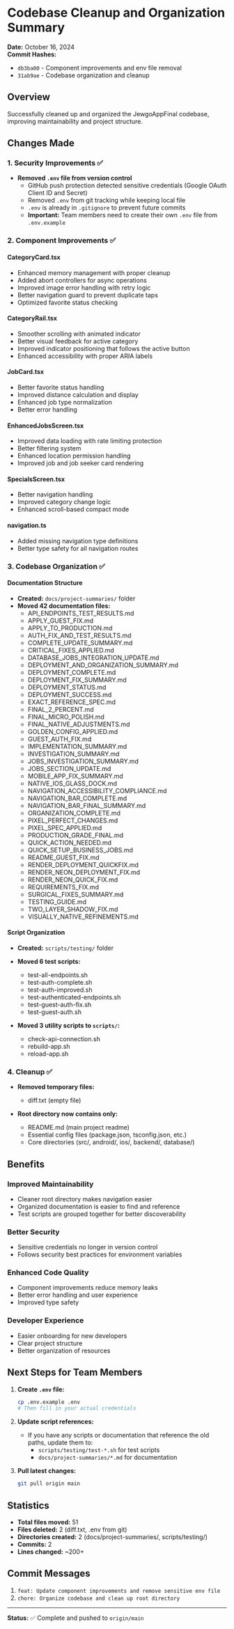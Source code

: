 # Codebase Cleanup and Organization Summary

**Date:** October 16, 2024  
**Commit Hashes:**

- `db3ba00` - Component improvements and env file removal
- `31ab9ae` - Codebase organization and cleanup

## Overview

Successfully cleaned up and organized the JewgoAppFinal codebase, improving maintainability and project structure.

## Changes Made

### 1. Security Improvements ✅

- **Removed `.env` file from version control**
  - GitHub push protection detected sensitive credentials (Google OAuth Client ID and Secret)
  - Removed `.env` from git tracking while keeping local file
  - `.env` is already in `.gitignore` to prevent future commits
  - **Important:** Team members need to create their own `.env` file from `.env.example`

### 2. Component Improvements ✅

#### CategoryCard.tsx

- Enhanced memory management with proper cleanup
- Added abort controllers for async operations
- Improved image error handling with retry logic
- Better navigation guard to prevent duplicate taps
- Optimized favorite status checking

#### CategoryRail.tsx

- Smoother scrolling with animated indicator
- Better visual feedback for active category
- Improved indicator positioning that follows the active button
- Enhanced accessibility with proper ARIA labels

#### JobCard.tsx

- Better favorite status handling
- Improved distance calculation and display
- Enhanced job type normalization
- Better error handling

#### EnhancedJobsScreen.tsx

- Improved data loading with rate limiting protection
- Better filtering system
- Enhanced location permission handling
- Improved job and job seeker card rendering

#### SpecialsScreen.tsx

- Better navigation handling
- Improved category change logic
- Enhanced scroll-based compact mode

#### navigation.ts

- Added missing navigation type definitions
- Better type safety for all navigation routes

### 3. Codebase Organization ✅

#### Documentation Structure

- **Created:** `docs/project-summaries/` folder
- **Moved 42 documentation files:**
  - API_ENDPOINTS_TEST_RESULTS.md
  - APPLY_GUEST_FIX.md
  - APPLY_TO_PRODUCTION.md
  - AUTH_FIX_AND_TEST_RESULTS.md
  - COMPLETE_UPDATE_SUMMARY.md
  - CRITICAL_FIXES_APPLIED.md
  - DATABASE_JOBS_INTEGRATION_UPDATE.md
  - DEPLOYMENT_AND_ORGANIZATION_SUMMARY.md
  - DEPLOYMENT_COMPLETE.md
  - DEPLOYMENT_FIX_SUMMARY.md
  - DEPLOYMENT_STATUS.md
  - DEPLOYMENT_SUCCESS.md
  - EXACT_REFERENCE_SPEC.md
  - FINAL_2_PERCENT.md
  - FINAL_MICRO_POLISH.md
  - FINAL_NATIVE_ADJUSTMENTS.md
  - GOLDEN_CONFIG_APPLIED.md
  - GUEST_AUTH_FIX.md
  - IMPLEMENTATION_SUMMARY.md
  - INVESTIGATION_SUMMARY.md
  - JOBS_INVESTIGATION_SUMMARY.md
  - JOBS_SECTION_UPDATE.md
  - MOBILE_APP_FIX_SUMMARY.md
  - NATIVE_IOS_GLASS_DOCK.md
  - NAVIGATION_ACCESSIBILITY_COMPLIANCE.md
  - NAVIGATION_BAR_COMPLETE.md
  - NAVIGATION_BAR_FINAL_SUMMARY.md
  - ORGANIZATION_COMPLETE.md
  - PIXEL_PERFECT_CHANGES.md
  - PIXEL_SPEC_APPLIED.md
  - PRODUCTION_GRADE_FINAL.md
  - QUICK_ACTION_NEEDED.md
  - QUICK_SETUP_BUSINESS_JOBS.md
  - README_GUEST_FIX.md
  - RENDER_DEPLOYMENT_QUICKFIX.md
  - RENDER_NEON_DEPLOYMENT_FIX.md
  - RENDER_NEON_QUICK_FIX.md
  - REQUIREMENTS_FIX.md
  - SURGICAL_FIXES_SUMMARY.md
  - TESTING_GUIDE.md
  - TWO_LAYER_SHADOW_FIX.md
  - VISUALLY_NATIVE_REFINEMENTS.md

#### Script Organization

- **Created:** `scripts/testing/` folder
- **Moved 6 test scripts:**

  - test-all-endpoints.sh
  - test-auth-complete.sh
  - test-auth-improved.sh
  - test-authenticated-endpoints.sh
  - test-guest-auth-fix.sh
  - test-guest-auth.sh

- **Moved 3 utility scripts to `scripts/`:**
  - check-api-connection.sh
  - rebuild-app.sh
  - reload-app.sh

### 4. Cleanup ✅

- **Removed temporary files:**

  - diff.txt (empty file)

- **Root directory now contains only:**
  - README.md (main project readme)
  - Essential config files (package.json, tsconfig.json, etc.)
  - Core directories (src/, android/, ios/, backend/, database/)

## Benefits

### Improved Maintainability

- Cleaner root directory makes navigation easier
- Organized documentation is easier to find and reference
- Test scripts are grouped together for better discoverability

### Better Security

- Sensitive credentials no longer in version control
- Follows security best practices for environment variables

### Enhanced Code Quality

- Component improvements reduce memory leaks
- Better error handling and user experience
- Improved type safety

### Developer Experience

- Easier onboarding for new developers
- Clear project structure
- Better organization of resources

## Next Steps for Team Members

1. **Create `.env` file:**

   ```bash
   cp .env.example .env
   # Then fill in your actual credentials
   ```

2. **Update script references:**

   - If you have any scripts or documentation that reference the old paths, update them to:
     - `scripts/testing/test-*.sh` for test scripts
     - `docs/project-summaries/*.md` for documentation

3. **Pull latest changes:**
   ```bash
   git pull origin main
   ```

## Statistics

- **Total files moved:** 51
- **Files deleted:** 2 (diff.txt, .env from git)
- **Directories created:** 2 (docs/project-summaries/, scripts/testing/)
- **Commits:** 2
- **Lines changed:** ~200+

## Commit Messages

1. `feat: Update component improvements and remove sensitive env file`
2. `chore: Organize codebase and clean up root directory`

---

**Status:** ✅ Complete and pushed to `origin/main`
